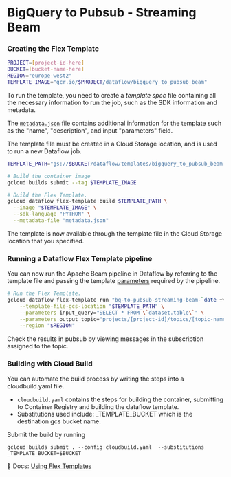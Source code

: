 # BigQuery to Pubsub - Streaming Beam

### Creating the Flex Template

```sh
PROJECT=[project-id-here]
BUCKET=[bucket-name-here]
REGION="europe-west2"
TEMPLATE_IMAGE="gcr.io/$PROJECT/dataflow/bigquery_to_pubsub_beam"
```

To run the template, you need to create a *template spec* file containing all the
necessary information to run the job, such as the SDK information and metadata.

The [`metadata.json`](metadata.json) file contains additional information for
the template such as the "name", "description", and input "parameters" field.

The template file must be created in a Cloud Storage location,
and is used to run a new Dataflow job.

```sh
TEMPLATE_PATH="gs://$BUCKET/dataflow/templates/bigquery_to_pubsub_beam.json"

# Build the container image
gcloud builds submit --tag $TEMPLATE_IMAGE

# Build the Flex Template.
gcloud dataflow flex-template build $TEMPLATE_PATH \
  --image "$TEMPLATE_IMAGE" \
  --sdk-language "PYTHON" \
  --metadata-file "metadata.json"
```

The template is now available through the template file in the Cloud Storage
location that you specified.

### Running a Dataflow Flex Template pipeline

You can now run the Apache Beam pipeline in Dataflow by referring to the
template file and passing the template
[parameters](https://cloud.google.com/dataflow/docs/guides/specifying-exec-params#setting-other-cloud-dataflow-pipeline-options)
required by the pipeline.

```sh
# Run the Flex Template.
gcloud dataflow flex-template run "bq-to-pubsub-streaming-beam-`date +%Y%m%d-%H%M%S`" \
    --template-file-gcs-location "$TEMPLATE_PATH" \
    --parameters input_query="SELECT * FROM \`dataset.table\`" \
    --parameters output_topic="projects/[project-id]/topics/[topic-name]" \
    --region "$REGION"
``` 

Check the results in pubsub by viewing messages in the subscription assigned to the topic.

### Building with Cloud Build

You can automate the build process by writing the steps into a cloudbuild.yaml file.  

- `cloudbuild.yaml` contains the steps for building the container, submitting to Container Registry and building the
  dataflow template.
- Substitutions used include: _TEMPLATE_BUCKET which is the destination gcs bucket name. 

Submit the build by running
```shell
gcloud builds submit . --config cloudbuild.yaml  --substitutions _TEMPLATE_BUCKET=$BUCKET
```



📝 Docs: [Using Flex Templates](https://cloud.google.com/dataflow/docs/guides/templates/using-flex-templates)